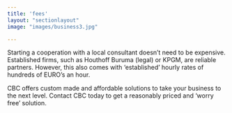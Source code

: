```yaml
---
title: 'fees'
layout: "sectionlayout"
image: "images/business3.jpg"

---
```


Starting a cooperation with a local consultant doesn’t need to be expensive. Established firms, such as Houthoff Buruma (legal) or KPGM, are reliable partners. However, this also comes with ‘established’ hourly rates of hundreds of EURO’s an hour.

CBC offers custom made and affordable solutions to take your business to the next level. Contact CBC today to get a reasonably priced and ‘worry free’ solution.

